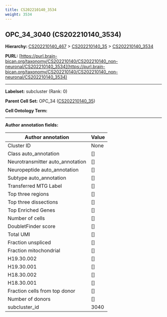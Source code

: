 ```yaml
---
title: CS202210140_3534
weight: 3534
---
```

## OPC_34_3040 (CS202210140_3534)
<b>Hierarchy: </b>
[CS202210140_467](../CS202210140_467) >
[CS202210140_35](../CS202210140_35) >
[CS202210140_3534](../CS202210140_3534)

**PURL:** [https://purl.brain-bican.org/taxonomy/CS202210140/CS202210140_non-neuronal/CS202210140_3534](https://purl.brain-bican.org/taxonomy/CS202210140/CS202210140_non-neuronal/CS202210140_3534)

---


**Labelset:** subcluster (Rank: 0)

**Parent Cell Set:** OPC_34 ([CS202210140_35](../CS202210140_35))



**Cell Ontology Term:** 

[MARKER GENES.]: #


---

[TRANSFERRED ANNOTATIONS.]: #


[AUTHOR ANNOTATION FIELDS.]: #


**Author annotation fields:**

| Author annotation | Value |
|-------------------|-------|
|Cluster ID|None|
|Class auto_annotation|[]|
|Neurotransmitter auto_annotation|[]|
|Neuropeptide auto_annotation|[]|
|Subtype auto_annotation|[]|
|Transferred MTG Label|[]|
|Top three regions|[]|
|Top three dissections|[]|
|Top Enriched Genes|[]|
|Number of cells|[]|
|DoubletFinder score|[]|
|Total UMI|[]|
|Fraction unspliced|[]|
|Fraction mitochondrial|[]|
|H19.30.002|[]|
|H19.30.001|[]|
|H18.30.002|[]|
|H18.30.001|[]|
|Fraction cells from top donor|[]|
|Number of donors|[]|
|subcluster_id|3040|
